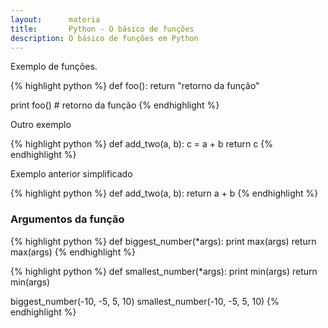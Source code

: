 ```yaml
---
layout:      materia
title:       Python - O básico de funções
description: O básico de funções em Python
---
```



Exemplo de funções.

{% highlight python %}
def foo():
    return "retorno da função"

print foo() # retorno da função
{% endhighlight %}

Outro exemplo

{% highlight python %}
def add_two(a, b):
    c = a + b
    return c
{% endhighlight %}

Exemplo anterior simplificado

{% highlight python %}
def add_two(a, b):
    return a + b
{% endhighlight %}


### Argumentos da função

{% highlight python %}
def biggest_number(*args):
    print max(args)
    return max(args)
{% endhighlight %}


{% highlight python %}
def smallest_number(*args):
    print min(args)
    return min(args)

biggest_number(-10, -5, 5, 10)
smallest_number(-10, -5, 5, 10)
{% endhighlight %}

